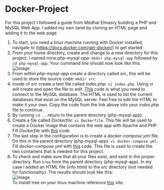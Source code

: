 # Docker-Project
For this project I followed a guide from Medhat Elmasry building a PHP and MySQL Web App. I added my own twist by cloning an HTML page and adding it to the web page.
1. To start, you need a linux machine running with Docker installed, navigate to (https://docs.docker.com/get-docker/) to get started.
2. From your home directory, create and change to a new directory for this project, I named mine _php-mysql-app_: ```mkdir php-mysql-app``` followed by ```cd php-mysql-app```. Your command line should now look like this:<br/>![image](https://user-images.githubusercontent.com/71033480/155025361-f91cb2a8-f1c6-4fd1-85ae-26094774ef1e.png)
3. From within _php-mysql-app_ create a directory called _src_, this will be used to store the source code: ```mkdir src```.
4. Inside of _src_ create a text file called _index.php_: ```vi index.php```. Using _vi_ will create and open the file to edit. [This](https://github.com/coledavisbrand/Docker-Project/blob/main/src/index.php) code is what you need to connect to the MySQL database. The HTML is used to list the current databeses that exist on the MySQL server. Feel free to edit the HTML to make it your own. Copy the code from the link above into your _index.php_ file to continue.
5. By running ```cd ..``` return to the parent directory (php-mysql-app).
6. Create a file called _Dockerfile_: ```vi Dockerfile```. This file will be used to create a Docker image that contains the web app with Apache and PHP. Fill _Dockerfile_ with [this](https://github.com/coledavisbrand/Docker-Project/blob/main/Dockerfile) code.
7. The last step in the configuration is to create a _docker-compose.yml_ file. Do this in the parent directory (php-mysql-app): ```vi docker-compose.yml```. Fill _docker-compose.yml_ with [this](https://github.com/coledavisbrand/Docker-Project/blob/main/docker-compose.yml) code. This file is used to create the two containers that is needed for this project.
8. To check and make sure that all your files exist, and exist in the proper directory. Run ```tree``` from the parent directory (php-mysql-app). In my case I added an HTML file (info.html) to the _src_ directory (not needed for functionality). The results should look like this:<br/>![image](https://user-images.githubusercontent.com/71033480/155027957-ef8ed0af-dfd4-4766-93fc-186ee7b7e5a6.png)<br/>To install tree on your linux machine reference [this](https://www.javatpoint.com/linux-tree-command) site.
